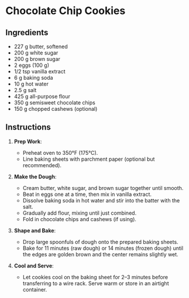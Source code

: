 # Chocolate Chip Cookies

## Ingredients
- 227 g butter, softened
- 200 g white sugar
- 200 g brown sugar
- 2 eggs (100 g)
- 1/2 tsp vanilla extract
- 6 g baking soda
- 10 g hot water
- 2.5 g salt
- 425 g all-purpose flour
- 350 g semisweet chocolate chips
- 150 g chopped cashews (optional)

## Instructions
1. **Prep Work**:  
   - Preheat oven to 350°F (175°C).  
   - Line baking sheets with parchment paper (optional but recommended).

2. **Make the Dough**:  
   - Cream butter, white sugar, and brown sugar together until smooth.  
   - Beat in eggs one at a time, then mix in vanilla extract.  
   - Dissolve baking soda in hot water and stir into the batter with the salt.  
   - Gradually add flour, mixing until just combined.  
   - Fold in chocolate chips and cashews (if using).

3. **Shape and Bake**:  
   - Drop large spoonfuls of dough onto the prepared baking sheets.  
   - Bake for 11 minutes (raw dough) or 14 minutes (frozen dough) until the edges are golden brown and the center remains slightly wet.

4. **Cool and Serve**:  
   - Let cookies cool on the baking sheet for 2–3 minutes before transferring to a wire rack. Serve warm or store in an airtight container.
